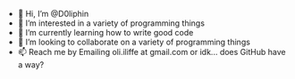 - 👋 Hi, I’m @D0liphin
- 👀 I’m interested in a variety of programming things
- 🌱 I’m currently learning how to write good code
- 💞️ I’m looking to collaborate on a variety of programming things
- 📫 Reach me by Emailing oli.iliffe at gmail.com or idk... does GitHub have a way?
